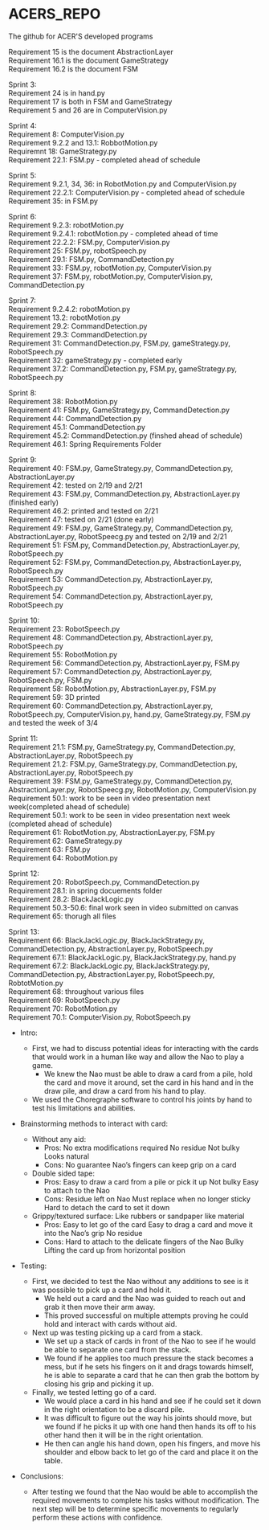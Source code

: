 # ACERS_REPO
The github for ACER'S developed programs

Requirement 15 is the document AbstractionLayer  
Requirement 16.1 is the document GameStrategy  
Requirement 16.2 is the document FSM  

Sprint 3:   
Requirement 24 is in hand.py  
Requirement 17 is both in FSM and GameStrategy  
Requirement 5 and 26 are in ComputerVision.py

Sprint 4:  
Requirement 8: ComputerVision.py  
Requirement 9.2.2 and 13.1: RobbotMotion.py  
Requiremnt 18: GameStrategy.py  
Requirement 22.1: FSM.py - completed ahead of schedule  

Sprint 5:  
Requirement 9.2.1, 34, 36: in RobotMotion.py and ComputerVision.py  
Requirement 22.2.1: ComputerVision.py - completed ahead of schedule  
Requirement 35: in FSM.py  

Sprint 6:  
Requirement 9.2.3: robotMotion.py  
Requirement 9.2.4.1: robotMotion.py - completed ahead of time  
Requirement 22.2.2: FSM.py, ComputerVision.py  
Requirement 25: FSM.py, robotSpeech.py  
Requirement 29.1: FSM.py, CommandDetection.py  
Requirement 33: FSM.py, robotMotion.py, ComputerVision.py  
Requirement 37: FSM.py, robotMotion.py, ComputerVision.py, CommandDetection.py  

Sprint 7:  
Requirement 9.2.4.2: robotMotion.py  
Requirement 13.2: robotMotion.py  
Requirement 29.2: CommandDetection.py  
Requirement 29.3: CommandDetection.py  
Requirement 31: CommandDetection.py, FSM.py, gameStrategy.py, RobotSpeech.py  
Requirement 32: gameStrategy.py - completed early  
Requirement 37.2: CommandDetection.py, FSM.py, gameStrategy.py, RobotSpeech.py  

Sprint 8:  
Requirement 38: RobotMotion.py  
Requirement 41: FSM.py, GameStrategy.py, CommandDetection.py  
Requirement 44: CommandDetection.py  
Requirement 45.1: CommandDetection.py  
Requirement 45.2: CommandDetection.py (finshed ahead of schedule)  
Requirement 46.1: Spring Requirements Folder  

Sprint 9:  
Requirement 40: FSM.py, GameStrategy.py, CommandDetection.py, AbstractionLayer.py  
Requirement 42: tested on 2/19 and 2/21  
Requirement 43: FSM.py, CommandDetection.py, AbstractionLayer.py (finished early)  
Requirement 46.2: printed and tested on 2/21  
Requirement 47: tested on 2/21 (done early)  
Requirement 49: FSM.py, GameStrategy.py, CommandDetection.py, AbstractionLayer.py, RobotSpeecg.py and tested on 2/19 and 2/21  
Requirement 51: FSM.py, CommandDetection.py, AbstractionLayer.py, RobotSpeech.py  
Requirement 52: FSM.py, CommandDetection.py, AbstractionLayer.py, RobotSpeech.py  
Requirement 53: CommandDetection.py, AbstractionLayer.py, RobotSpeech.py  
Requirement 54: CommandDetection.py, AbstractionLayer.py, RobotSpeech.py  

Sprint 10:  
Requirement 23: RobotSpeech.py  
Requirement 48: CommandDetection.py, AbstractionLayer.py, RobotSpeech.py  
Requirement 55: RobotMotion.py  
Requirement 56: CommandDetection.py, AbstractionLayer.py, FSM.py  
Requirement 57: CommandDetection.py, AbstractionLayer.py, RobotSpeech.py, FSM.py  
Requirement 58: RobotMotion.py, AbstractionLayer.py, FSM.py  
Requirement 59: 3D printed  
Requirement 60: CommandDetection.py, AbstractionLayer.py, RobotSpeech.py, ComputerVision.py, hand.py, GameStrategy.py, FSM.py and tested the week of 3/4  

Sprint 11:  
Requirement 21.1: FSM.py, GameStrategy.py, CommandDetection.py, AbstractionLayer.py, RobotSpeech.py  
Requirement 21.2: FSM.py, GameStrategy.py, CommandDetection.py, AbstractionLayer.py, RobotSpeech.py  
Requirement 39: FSM.py, GameStrategy.py, CommandDetection.py, AbstractionLayer.py, RobotSpeecg.py, RobotMotion.py, ComputerVision.py  
Requirement 50.1: work to be seen in video presentation next week(completed ahead of schedule)  
Requirement 50.1: work to be seen in video presentation next week (completed ahead of schedule)  
Requirement 61: RobotMotion.py, AbstractionLayer.py, FSM.py  
Requirement 62: GameStrategy.py  
Requirement 63: FSM.py  
Requirement 64: RobotMotion.py  

Sprint 12:  
Requirement 20: RobotSpeech.py, CommandDetection.py  
Requirement 28.1: in spring docuements folder  
Requirement 28.2: BlackJackLogic.py  
Requirement 50.3-50.6:  final work seen in video submitted on canvas  
Requirement 65: thorugh all files  

Sprint 13:  
Requirement 66: BlackJackLogic.py, BlackJackStrategy.py, CommandDetection.py, AbstractionLayer.py, RobotSpeech.py  
Requirement 67.1: BlackJackLogic.py, BlackJackStrategy.py, hand.py  
Requirement 67.2: BlackJackLogic.py, BlackJackStrategy.py, CommandDetection.py, AbstractionLayer.py, RobotSpeech.py, RobtotMotion.py  
Requirement 68:  throughout various files  
Requirement 69:  RobotSpeech.py  
Requirement 70:  RobotMotion.py  
Requirement 70.1:  ComputerVision.py, RobotSpeech.py  

   - Intro: 
      - First, we had to discuss potential ideas for interacting with the cards that would work in a human like way and allow the Nao to play a game.
	    - We knew the Nao must be able to draw a card from a pile, hold the card and move it around, set the card in his hand and in the draw pile, and draw a card from his hand to play.
      - We used the Choregraphe software to control his joints by hand to test his limitations and abilities.
      
   - Brainstorming methods to interact with card:
     - Without any aid:
        - Pros:
            No extra modifications required
	          No residue
	          Not bulky
	          Looks natural
        - Cons:
            No guarantee Nao’s fingers can keep grip on a card
     - Double sided tape:
        - Pros:
            Easy to draw a card from a pile or pick it up
            Not bulky
            Easy to attach to the Nao
         - Cons:
            Residue left on Nao
          	Must replace when no longer sticky
          	Hard to detach the card to set it down
     - Grippy/textured surface:
      	Like rubbers or sandpaper like material
         - Pros:
          	Easy to let go of the card
          	Easy to drag a card and move it into the Nao’s grip
          	No residue
        - Cons:
          	Hard to attach to the delicate fingers of the Nao
          	Bulky
          	Lifting the card up from horizontal position

   - Testing:
       - First, we decided to test the Nao without any additions to see is it was possible to pick up a card and hold it.
           - We held out a card and the Nao was guided to reach out and grab it then move their arm away.
           - This proved successful on multiple attempts proving he could hold and interact with cards without aid.
       - Next up was testing picking up a card from a stack.
           - We set up a stack of cards in front of the Nao to see if he would be able to separate one card from the stack.
           - We found if he applies too much pressure the stack becomes a mess, but if he sets his fingers on it and drags towards himself, he is able to separate a card that he can then grab the bottom by closing his grip and picking it up.
       - Finally, we tested letting go of a card.
           - We would place a card in his hand and see if he could set it down in the right orientation to be a discard pile.
           - It was difficult to figure out the way his joints should move, but we found if he picks it up with one hand then hands its off to his other hand then it will be in the right orientation.
           - He then can angle his hand down, open his fingers, and move his shoulder and elbow back to let go of the card and place it on the table.

   - Conclusions:
      - After testing we found that the Nao would be able to accomplish the required movements to complete his tasks without modification.  The next step will be to determine specific movements to regularly perform these actions with confidence.


